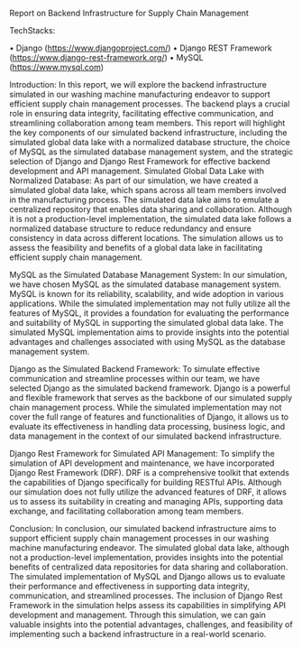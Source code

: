 Report on Backend Infrastructure for Supply Chain Management

TechStacks:

•	Django (https://www.djangoproject.com/)
•	Django REST Framework (https://www.django-rest-framework.org/)
•	MySQL (https://www.mysql.com)

Introduction: In this report, we will explore the backend infrastructure simulated in our washing machine manufacturing endeavor to support efficient supply chain management processes. The backend plays a crucial role in ensuring data integrity, facilitating effective communication, and streamlining collaboration among team members. This report will highlight the key components of our simulated backend infrastructure, including the simulated global data lake with a normalized database structure, the choice of MySQL as the simulated database management system, and the strategic selection of Django and Django Rest Framework for effective backend development and API management.
Simulated Global Data Lake with Normalized Database: As part of our simulation, we have created a simulated global data lake, which spans across all team members involved in the manufacturing process. The simulated data lake aims to emulate a centralized repository that enables data sharing and collaboration. Although it is not a production-level implementation, the simulated data lake follows a normalized database structure to reduce redundancy and ensure consistency in data across different locations. The simulation allows us to assess the feasibility and benefits of a global data lake in facilitating efficient supply chain management.

MySQL as the Simulated Database Management System: In our simulation, we have chosen MySQL as the simulated database management system. MySQL is known for its reliability, scalability, and wide adoption in various applications. While the simulated implementation may not fully utilize all the features of MySQL, it provides a foundation for evaluating the performance and suitability of MySQL in supporting the simulated global data lake. The simulated MySQL implementation aims to provide insights into the potential advantages and challenges associated with using MySQL as the database management system.

Django as the Simulated Backend Framework: To simulate effective communication and streamline processes within our team, we have selected Django as the simulated backend framework. Django is a powerful and flexible framework that serves as the backbone of our simulated supply chain management process. While the simulated implementation may not cover the full range of features and functionalities of Django, it allows us to evaluate its effectiveness in handling data processing, business logic, and data management in the context of our simulated backend infrastructure.

Django Rest Framework for Simulated API Management: To simplify the simulation of API development and maintenance, we have incorporated Django Rest Framework (DRF). DRF is a comprehensive toolkit that extends the capabilities of Django specifically for building RESTful APIs. Although our simulation does not fully utilize the advanced features of DRF, it allows us to assess its suitability in creating and managing APIs, supporting data exchange, and facilitating collaboration among team members.

Conclusion: In conclusion, our simulated backend infrastructure aims to support efficient supply chain management processes in our washing machine manufacturing endeavor. The simulated global data lake, although not a production-level implementation, provides insights into the potential benefits of centralized data repositories for data sharing and collaboration. The simulated implementation of MySQL and Django allows us to evaluate their performance and effectiveness in supporting data integrity, communication, and streamlined processes. The inclusion of Django Rest Framework in the simulation helps assess its capabilities in simplifying API development and management. Through this simulation, we can gain valuable insights into the potential advantages, challenges, and feasibility of implementing such a backend infrastructure in a real-world scenario.
